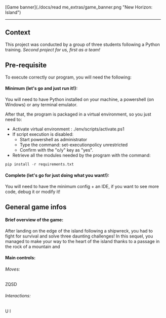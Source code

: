 <!-- # Projet12 -->

[Game banner](./docs/read me_extras/game_banner.png "New Horizon: Island")

---

## Context
This project was conducted by a group of three students following a Python training. 
*Second project for us, first as a team!*

## Pre-requisite
To execute correctly our program, you will need the following:
#### Minimum (let's go and just run it!):
You will need to have Python installed on your machine, a powershell (on Windows) or any terminal emulator. 

After that, the program is packaged in a virtual environment, so you just need to:
* Activate virtual environment : ./env/scripts/activate.ps1
* If script execution is disabled:
    * Start powershell as administrator
    * Type the command: set-executionpolicy unrestricted
    * Confirm with the "o/y" key as "yes".
* Retrieve all the modules needed by the program with the command: 
```python
pip install -r requirements.txt 
```


#### Complete (let's go for just doing what you want!):
You will need to have the minimum config + an IDE, if you want to see more code, debug it or modify it!

## General game infos

#### Brief overview of the game:
After landing on the edge of the island following a shipwreck, you had to fight for survival and solve three daunting challenges!
In this sequel, you managed to make your way to the heart of the island thanks to a passage in the rock of a mountain and 



#### Main controls:
###### Moves:

ZQSD 
###### Interactions:

U 
I
